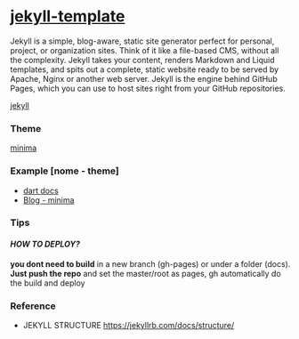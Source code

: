 # [jekyll-template](https://zanovelloalberto.github.io/jekyll-template/)
Jekyll is a simple, blog-aware, static site generator perfect for personal, project, or organization sites. Think of it like a file-based CMS, without all the complexity. Jekyll takes your content, renders Markdown and Liquid templates, and spits out a complete, static website ready to be served by Apache, Nginx or another web server. Jekyll is the engine behind GitHub Pages, which you can use to host sites right from your GitHub repositories.

[jekyll](https://github.com/jekyll/jekyll)

### Theme
[minima](https://github.com/jekyll/minima)

### Example [nome - theme]
- [dart docs](https://github.com/dart-lang/site-www)
- [Blog - minima](https://github.com/StartBootstrap/startbootstrap-clean-blog-jekyll)

### Tips
#### *HOW TO DEPLOY?*

**you dont need to build** in a new branch (gh-pages) or under a folder (docs). **Just push the repo** and set the master/root as pages, gh automatically do the build and deploy

### Reference
- JEKYLL STRUCTURE https://jekyllrb.com/docs/structure/




